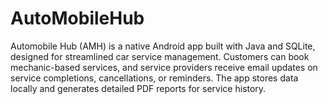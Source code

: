 # AutoMobileHub
Automobile Hub (AMH) is a native Android app built with Java and SQLite, designed for streamlined car service management. Customers can book mechanic-based services, and service providers receive email updates on service completions, cancellations, or reminders. The app stores data locally and generates detailed PDF reports for service history.
